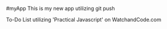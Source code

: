 #myApp
This is my new app utilizing git push

To-Do List utilizing 'Practical Javascript' on WatchandCode.com 

